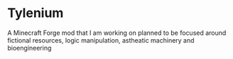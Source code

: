 # Tylenium
 A Minecraft Forge mod that I am working on planned to be focused around fictional resources, logic manipulation, astheatic machinery and bioengineering
